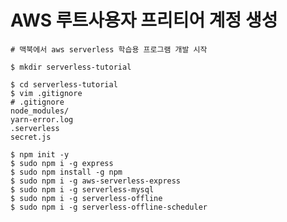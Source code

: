 
# AWS 루트사용자 프리티어 계정 생성 

```
# 맥북에서 aws serverless 학습용 프로그램 개발 시작
```
```console
$ mkdir serverless-tutorial
```
```console
$ cd serverless-tutorial
$ vim .gitignore
# .gitignore 
node_modules/
yarn-error.log
.serverless
secret.js
```

```console
$ npm init -y 
$ sudo npm i -g express
$ sudo npm install -g npm 
$ sudo npm i -g aws-serverless-express  
$ sudo npm i -g serverless-mysql
$ sudo npm i -g serverless-offline
$ sudo npm i -g serverless-offline-scheduler
```
